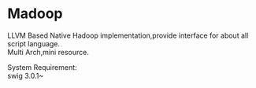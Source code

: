 Madoop
======

LLVM Based Native Hadoop implementation,provide interface for about all script language.  
Multi Arch,mini resource.

System Requirement:  
	swig 3.0.1~
